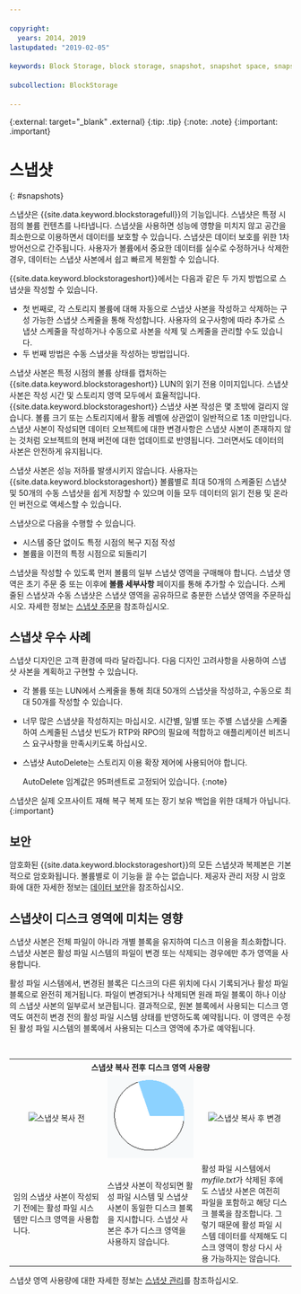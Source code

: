```yaml
---

copyright:
  years: 2014, 2019
lastupdated: "2019-02-05"

keywords: Block Storage, block storage, snapshot, snapshot space, snapshot best practices, snapshot usage,

subcollection: BlockStorage

---
```

{:external: target="_blank" .external}
{:tip: .tip}
{:note: .note}
{:important: .important}

# 스냅샷
{: #snapshots}

스냅샷은 {{site.data.keyword.blockstoragefull}}의 기능입니다. 스냅샷은 특정 시점의 볼륨 컨텐츠를 나타냅니다. 스냅샷을 사용하면 성능에 영향을 미치지 않고 공간을 최소한으로 이용하면서 데이터를 보호할 수 있습니다. 스냅샷은 데이터 보호를 위한 1차 방어선으로 간주됩니다. 사용자가 볼륨에서 중요한 데이터를 실수로 수정하거나 삭제한 경우, 데이터는 스냅샷 사본에서 쉽고 빠르게 복원할 수 있습니다.

{{site.data.keyword.blockstorageshort}}에서는 다음과 같은 두 가지 방법으로 스냅샷을 작성할 수 있습니다.

* 첫 번째로, 각 스토리지 볼륨에 대해 자동으로 스냅샷 사본을 작성하고 삭제하는 구성 가능한 스냅샷 스케줄을 통해 작성합니다. 사용자의 요구사항에 따라 추가로 스냅샷 스케줄을 작성하거나 수동으로 사본을 삭제 및 스케줄을 관리할 수도 있습니다.
* 두 번째 방법은 수동 스냅샷을 작성하는 방법입니다.

스냅샷 사본은 특정 시점의 볼륨 상태를 캡처하는 {{site.data.keyword.blockstorageshort}} LUN의 읽기 전용 이미지입니다. 스냅샷 사본은 작성 시간 및 스토리지 영역 모두에서 효율적입니다. {{site.data.keyword.blockstorageshort}} 스냅샷 사본 작성은 몇 초밖에 걸리지 않습니다. 볼륨 크기 또는 스토리지에서 활동 레벨에 상관없이 일반적으로 1초 미만입니다. 스냅샷 사본이 작성되면 데이터 오브젝트에 대한 변경사항은 스냅샷 사본이 존재하지 않는 것처럼 오브젝트의 현재 버전에 대한 업데이트로 반영됩니다. 그러면서도 데이터의 사본은 안전하게 유지됩니다.

스냅샷 사본은 성능 저하를 발생시키지 않습니다. 사용자는 {{site.data.keyword.blockstorageshort}} 볼륨별로 최대 50개의 스케줄된 스냅샷 및 50개의 수동 스냅샷을 쉽게 저장할 수 있으며 이들 모두 데이터의 읽기 전용 및 온라인 버전으로 액세스할 수 있습니다.

스냅샷으로 다음을 수행할 수 있습니다.

- 시스템 중단 없이도 특정 시점의 복구 지점 작성
- 볼륨을 이전의 특정 시점으로 되돌리기

스냅샷을 작성할 수 있도록 먼저 볼륨의 일부 스냅샷 영역을 구매해야 합니다. 스냅샷 영역은 초기 주문 중 또는 이후에 **볼륨 세부사항** 페이지를 통해 추가할 수 있습니다. 스케줄된 스냅샷과 수동 스냅샷은 스냅샷 영역을 공유하므로 충분한 스냅샷 영역을 주문하십시오. 자세한 정보는 [스냅샷 주문](/docs/infrastructure/BlockStorage?topic=BlockStorage-orderingsnapshots)을 참조하십시오.

## 스냅샷 우수 사례

스냅샷 디자인은 고객 환경에 따라 달라집니다. 다음 디자인 고려사항을 사용하여 스냅샷 사본을 계획하고 구현할 수 있습니다.
- 각 볼륨 또는 LUN에서 스케줄을 통해 최대 50개의 스냅샷을 작성하고, 수동으로 최대 50개를 작성할 수 있습니다.
- 너무 많은 스냅샷을 작성하지는 마십시오. 시간별, 일별 또는 주별 스냅샷을 스케줄하여 스케줄된 스냅샷 빈도가 RTP와 RPO의 필요에 적합하고 애플리케이션 비즈니스 요구사항을 만족시키도록 하십시오.
- 스냅샷 AutoDelete는 스토리지 이용 확장 제어에 사용되어야 합니다. <br/>

  AutoDelete 임계값은 95퍼센트로 고정되어 있습니다.
  {:note}

스냅샷은 실제 오프사이트 재해 복구 복제 또는 장기 보유 백업을 위한 대체가 아닙니다.
{:important}

## 보안

암호화된 {{site.data.keyword.blockstorageshort}}의 모든 스냅샷과 복제본은 기본적으로 암호화됩니다. 볼륨별로 이 기능을 끌 수는 없습니다. 제공자 관리 저장 시 암호화에 대한 자세한 정보는 [데이터 보안](/docs/infrastructure/BlockStorage?topic=BlockStorage-encryption)을 참조하십시오.

## 스냅샷이 디스크 영역에 미치는 영향

스냅샷 사본은 전체 파일이 아니라 개별 블록을 유지하여 디스크 이용을 최소화합니다. 스냅샷 사본은 활성 파일 시스템의 파일이 변경 또는 삭제되는 경우에만 추가 영역을 사용합니다.

활성 파일 시스템에서, 변경된 블록은 디스크의 다른 위치에 다시 기록되거나 활성 파일 블록으로 완전히 제거됩니다. 파일이 변경되거나 삭제되면 원래 파일 블록이 하나 이상의 스냅샷 사본의 일부로서 보관됩니다. 결과적으로, 원본 블록에서 사용되는 디스크 영역도 여전히 변경 전의 활성 파일 시스템 상태를 반영하도록 예약됩니다. 이 영역은 수정된 활성 파일 시스템의 블록에서 사용되는 디스크 영역에 추가로 예약됩니다.

<table>
    <colgroup>
      <col style="width: 33.3%;"/>
      <col style="width: 33.3%;"/>
      <col style="width: 33.3%;"/>
    </colgroup>
      <tr>
        <th colspan="3" style="border: 0.0px;text-align: center;">스냅샷 복사 전후 디스크 영역 사용량</th>
     </tr><tr>
        <td style="border: 0.0px;text-align: center;"><img src="/images/bfcircle1.png" alt="스냅샷 복사 전"></td>
        <td style="border: 0.0px;text-align: center;"><img src="/images/bfcircle3.png" alt="스냅샷 복사 후"></td>
        <td style="border: 0.0px;text-align: center;"><img src="/images/bfcircle2.png" alt="스냅샷 복사 후 변경"></td>
     </tr><tr>
        <td style="border: 0.0px;">임의 스냅샷 사본이 작성되기 전에는 활성 파일 시스템만 디스크 영역을 사용합니다.</td>
        <td style="border: 0.0px;">스냅샷 사본이 작성되면 활성 파일 시스템 및 스냅샷 사본이 동일한 디스크 블록을 지시합니다. 스냅샷 사본은 추가 디스크 영역을 사용하지 않습니다.</td>
        <td style="border: 0.0px;">활성 파일 시스템에서 <i>myfile.txt</i>가 삭제된 후에도 스냅샷 사본은 여전히 파일을 포함하고 해당 디스크 블록을 참조합니다. 그렇기 때문에 활성 파일 시스템 데이터를 삭제해도 디스크 영역이 항상 다시 사용 가능하지는 않습니다.</td>
      </tr>
</table>

스냅샷 영역 사용량에 대한 자세한 정보는 [스냅샷 관리](/docs/infrastructure/BlockStorage?topic=BlockStorage-managingSnapshots)를 참조하십시오.
